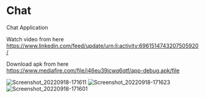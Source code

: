 # Chat
Chat Application

Watch video from here
https://www.linkedin.com/feed/update/urn:li:activity:6961514743207505920/

Download apk  from here
https://www.mediafire.com/file/i46eu39icwq6qtf/app-debug.apk/file

![Screenshot_20220918-171611](https://user-images.githubusercontent.com/108500575/190914832-52aeed21-9a57-4341-8fba-8cad06ceee9b.png)
![Screenshot_20220918-171623](https://user-images.githubusercontent.com/108500575/190914833-597a8659-29f3-4a44-9821-550753a98356.png)
![Screenshot_20220918-171601](https://user-images.githubusercontent.com/108500575/190914834-5801a8d6-ae8f-4d66-9d91-d055d3cdf8a2.png)
